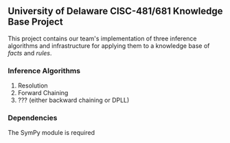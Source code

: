 ## University of Delaware CISC-481/681 Knowledge Base Project
This project contains our team's implementation of three inference algorithms and infrastructure for applying them to a knowledge base of *facts* and *rules*.

### Inference Algorithms
1. Resolution
2. Forward Chaining
3. ??? (either backward chaining or DPLL)

### Dependencies
The SymPy module is required
